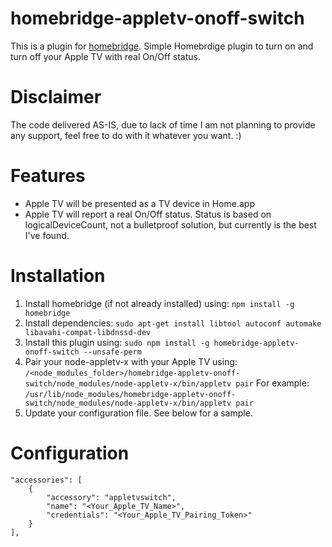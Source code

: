 # homebridge-appletv-onoff-switch
This is a plugin for [homebridge](https://github.com/nfarina/homebridge). 
Simple Homebrdige plugin to turn on and turn off your Apple TV with real On/Off status.

# Disclaimer

The code delivered AS-IS, due to lack of time I am not planning to provide any support, feel free to do with it whatever you want. :)

# Features

* Apple TV will be presented as a TV device in Home.app
* Apple TV will report a real On/Off status. Status is based on logicalDeviceCount, not a bulletproof solution, but currently is the best I've found.

# Installation

1. Install homebridge (if not already installed) using: `npm install -g homebridge`
2. Install dependencies: `sudo apt-get install libtool autoconf automake libavahi-compat-libdnssd-dev`
3. Install this plugin using: `sudo npm install -g homebridge-appletv-onoff-switch --unsafe-perm`
4. Pair your node-appletv-x with your Apple TV using: `/<node_modules_folder>/homebridge-appletv-onoff-switch/node_modules/node-appletv-x/bin/appletv pair` 
For example: `/usr/lib/node_modules/homebridge-appletv-onoff-switch/node_modules/node-appletv-x/bin/appletv pair`
5. Update your configuration file. See below for a sample.

# Configuration

```
"accessories": [
    {
        "accessory": "appletvswitch",
        "name": "<Your_Apple_TV_Name>",
        "credentials": "<Your_Apple_TV_Pairing_Token>"
    }
],
```